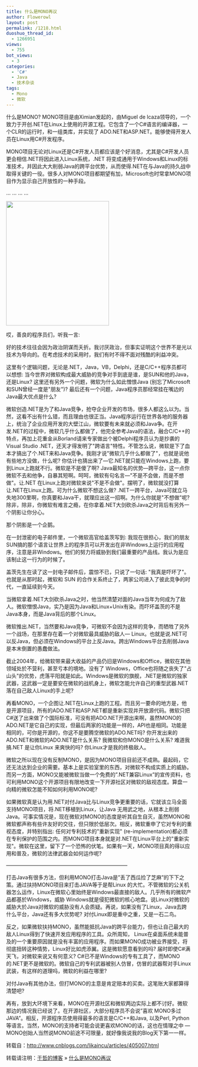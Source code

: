 ```yaml
---
title: 什么是MONO再议
author: Flowerowl
layout: post
permalink: /1218.html
duoshuo_thread_id:
  - 1266951
views:
  - 755
bot_views:
  - 3
categories:
  - 'C#'
  - Java
  - 技术杂谈
tags:
  - Mono
  - 微软
---
```

什么是MONO? MONO项目是由Ximian发起的，由Miguel de lcaza领导的，一个致力于开创.NET在Linux上使用的开源工程。它包含了一个C#语言的编译器，一个CLR的运行时，和一组类库，并实现了 ADO.NET和ASP.NET。能够使得开发人员在Linux用C#开发程序。

<p style="text-align: left;">
  MONO项目无论对Linux还是C#开发人员都应该是个好消息，尤其是C#开发人员更会相信.NET将因此进入Linux系统，.NET 将变成通用于Windows和Linux的标准技术，并因此大大削弱Java的跨平台优势，从而使得.NET在与Java的持久战中取得关键的一役。很多人对MONO项目都期望有加，Microsoft也时常拿MONO项目作为显示自己开放性的一种手段。
</p>

&#8230; &#8230; &#8230; &#8230;

[<img class="aligncenter" title="000580264" src="http://lazynight.me/wp-content/uploads/2012/02/000580264.jpg" alt="" width="279" height="338" />][1]

哎，善良的程序员们，听我一言:

好的技术往往会因为政治阴谋而夭折。我讨厌政治，但事实证明这个世界不是光以技术为导向的。在考虑技术的采用时，我们有时不得不面对残酷的利益冲突。

这里有个逻辑问题，无论是.NET，Java，VB，Delphi，还是C/C++程序员都可以想想: 当今世界对微软构成最大威胁的竞争对手到底是谁，是SUN和他的Java，还是Linux? 这里还有另外一个问题，微软为什么如此憎恨Java (别忘了Microsoft和SUN曾经一度是"朋友")? 最后还有一个问题，Java程序员那经常挂在嘴边的Java最大优点是什么?

微软创造.NET是为了和Java竞争，抢夺企业开发的市场，很多人都这么以为。当然，这看不出有什么错，而且理由也很正当。Java程序运行在世界各地的服务器上，统治了企业应用开发的大壁江山，微软要有未来就必须和Java争。在开发.NET的过程中，微软几乎什么都做了，他完全参考Java的语法，融合C/C++的特点，再加上花重金从Borland请来专家做出个被Delphi程序员认为是抄袭的Visual Studio .NET，还天才得发明了"跨语言"特性。不管怎么说，微软是下了血本才搞出了个.NET来和Java竞争。我刚才说"微软几乎什么都做了"，也就是说他有些地方没做，什么呢? 你估计也猜出来了&#8212;它.NET就只能在Windows上跑，要到Linux上跑就不行。微软是不是傻了啊? Java最知名的优势&#8212;跨平台，这一点你微软不去和他争，自暴其短啊。呵呵，微软有句名言&#8212;"不是不会做，而是不想做"。让.NET 在Linux上跑对微软来说"不是不会做"。摆明了，微软就没打算让.NET在Linux上跑。可为什么微软不想这么做? .NET一跨平台，Java可就立马失地300里啊，你真要和Java干，就理应出这一招啊。为什么你就是"不想做"呢? 除非，除非，你微软有难言之瘾，在你拿着.NET大剑砍杀Java之时背后有另外一个阴影让你分心。

那个阴影是一个企鹅。

在一封泄密的电子邮件里，一个微软高官给盖茨写到: 我现在很担心，我们的朋友SUN搞的那个语言让世界上的程序员可以开发出在非Windows上运行的应用程序，注意是非Windows。他们的努力将威胁到我们最重要的产品线。我认为是应该制止这一行为的时候了。

盖茨先生在读了这一封电子邮件后，震惊不已，只说了一句话: "我真是吓坏了"。也就是从那时起，微软和 SUN 的合作关系终止了，两家公司进入了彼此竞争的时代，一直延续到今天。

当微软拿着.NET大剑砍杀Java之时，他当然清楚对面的Java当年为何成为了敌人。微软憎恨Java，实乃是因为Java和Linux+Unix有染。而吓坏盖茨的不是Java本身，而是Java背后的那个Linux。

微软推出.NET，当然要和Java竞争，可微软不会因为这样的竞争，而牺牲了另外一个战场，在那里存在着一个对微软最具威胁的敌人&#8212; Linux。也就是说.NET可以反Java，但必须在Windows的平台上反Java。跨出Windows平台去削弱Java是本末倒置的愚蠢做法。

截止2004年，给微软带来最大收益的产品仍旧是Windows和Office，微软在其他领域处於不营利，甚至亏本的境地。没有了 Windows，Office也将随之丧失了"占山头"的优势，虎落平阳就是如此。Windows是微软的旗舰，.NET是微软的独家武器，这武器一定是要安在微软的战机身上，微软怎能允许自己的重型武器.NET落在自己敌人Linux的手上呢?

再看MONO，一个企图让.NET在Linux上跑的工程。而且另一要命的地方是，他是开源项目，所有的ADO.NET和ASP.NET都是重新实现并开放源代码。微软只把C#送了出来做了个国际标准，可没有把ADO.NET开源出来啊，虽然MONO的ADO.NET是它自己的实现，但最后两家的功能是一样的，API也是相同。功能是相同的，可你是开源的，你这不是要腾空微软的ADO.NET吗? 你开发出来的ADO.NET和微软的ADO.NET是什么关系? 我微软和你MONO是什么关系? 难道我搞.NET 是让你Linux 来爽快的吗? 你Linux才是我的终极敌人。

微软之所以现在没有反制MONO，是因为MONO项目目前还不成熟。最起码，它还无法达到企业的需要。基本上是实验室里的东西，对微软不构成实质上的威胁。而另一方面，MONO又能被微软当做一个免费的&#8221;.NET兼容Linux&#8221;的宣传资料，也可利用MONO这个开源项目有限地改变一下开源社区对微软的敌视态度。算盘一向精的微软怎能不知如何利用MONO呢?

如果微软真是认为用.NET对付Java比与Linux竞争更重要的话，它就该立马全面支持MONO项目，将.NET移植到Linux，让Java 无用武之地，从根本上削弱Java。可事实情况是，现在微软对MONO的态度是听其自生自灭，虽然MONO和微软都声称有些许友好的交往，但只限於低层次。相反，微软重申了它对专利的重视态度，并特别指出: 任何对专利技术的"重新实现" (re-implementation)都必须在专利保护的范围之内。而MONO项目本身就是对.NET在Linux平台上的"重新实现"。微软在这里，留下了一个恐怖的伏笔。如果有一天，MONO项目真的得以应用和普及，微软的法律武器会如何运作呢?

&#8212;&#8212;&#8212;&#8212;&#8212;&#8212;&#8212;&#8212;&#8212;&#8212;&#8212;&#8212;&#8212;&#8212;&#8212;&#8212;&#8212;&#8212;&#8212;&#8212;&#8212;&#8212;&#8212;&#8211;

打击Java有很多方法，但利用MONO打击Java是&#8221;丢了西瓜捡了芝麻&#8221;的下下之策。通过扶持MONO项目来打击JAVA等于是帮Linux 的大忙。不管微软的公关机器怎么运作，Linux在微软心里始终是Windows最直接的敌人。几乎所有的微软产品都基於Windows，威胁 Windows就是侵犯微软的核心地盘。说Linux对微软的威胁大於Java对微软的威胁没有人会质疑。再说，如果没有了Linux，Java去跨什么平台，Java还有多大优势呢? 对付Linux即是重中之重，又是一石二鸟。

反之，如果微软扶持MONO，虽然能抵抗Java的跨平台能力，但也让自己最大的敌人Linux得到了快速开发应用程序的工具。众所周知， Linux在桌面系统未能普及的一个重要原因就是没有丰富的应用程序。而如果MONO成功被业界接受，将彻底扭转这种情势，Linux好比如虎添翼。这是微软愿意看到的吗? 届时即使C#满天飞，对微软来说又有何意义? C#已不是Windows的专有工具了，而MONO的.NET更不是微软的。微软自己的专利武器被别人仿冒，仿冒的武器帮对手Linux武装，有这样的道理吗，微软的利益在哪里?

对付Java有其他办法，但打MONO的主意是肯定赔本的买卖。这笔账大家都算得清楚吧?

再有，放到大环境下来看，MONO在开源社区和微软两边实际上都不讨好。微软那边的情况我已经说了。在开源社区，大部分程序员不会说&#8221;喜欢 MONO多过JAVA&#8221;。相反，开源程序员使用得最多的语言是C/C++和Java, 以及Perl, Python等语言。当然，MONO的支持者可能会说更喜欢MONO的话，这也在情理之中 &#8212; MONO创始人当然说MONO前途不可限量，就好像我说我的Blog天下第一一样。

转载自：<span style="color: #ff6600;"><a href="http://www.cnblogs.com/likaincu/articles/405007.html"><span style="color: #ff6600;">http://www.cnblogs.com/likaincu/articles/405007.html</span></a></span>

转载请注明：[于哲的博客][2] &raquo; [什么是MONO再议][3]

 [1]: http://lazynight.me/wp-content/uploads/2012/02/000580264.jpg
 [2]: http://lazynight.me
 [3]: http://lazynight.me/1218.html
